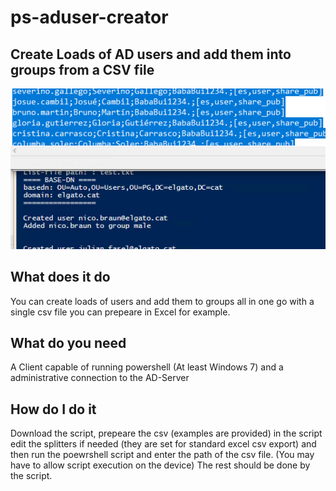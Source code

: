 # ps-aduser-creator
Create Loads of AD users and add them into groups from a CSV file
---
![Preview](/templates/preview.png)

## What does it do
You can create loads of users and add them to groups all in one go with a single csv file you can prepeare in Excel for example.

## What do you need
A Client capable of running powershell (At least Windows 7) and a administrative connection to the AD-Server

## How do I do it
Download the script, prepeare the csv (examples are provided) in the script edit the splitters if needed (they are set for standard excel csv export) and then run the poewrshell script and enter the path of the csv file. (You may have to allow script execution on the device) The rest should be done by the script.
